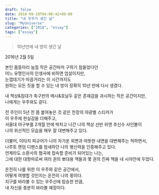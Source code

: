 ```yaml
---
draft: false
date: 2018-09-18T04:00:42+09:00
title: "내 우주가 생긴 날"
slug: "MyUniverse"
categories: ["2018", "essay"]
tags: ["essay"]
---
```

>10년만에 내 방이 생긴 날

2016년 2월 5일  

본인 몸뚱아리 눕힐 작은 공간마저 구하기 힘들었다던  
어느 유명인사의 인생사에 비하면 엄살이지만,  
눈껍데기가 따끔거리는 이 시간까지도  
원하는 모든 짓을 할 수 있는 내 방이 정확히 10년 만에 다시 생겼다.  

내 책상&침대가 축구판의 메시&호날두 같은 존재감을 과시하는 작은 공간이지만,  
나에게는 우주와도 같다.  

전 주인이 5년 전 쯤 붙여놓은 것 같은 천장의 야광별 스티커가  
이 우주에 현실감을 더해주고,  
서울대 야구부를 2개월 만에 박차고 나간 나의 책상 선반 위엔 추신수 사인볼이  
나의 위선적인 모습을 매우 잘 대변해주고 있다.

더불어, 이타치 피규어가 나의 차가운 외면과 따뜻한 내면을 대변해주는 척하면서,  
나루토 랜덤 디펜스를 밤새하던 나의 병신력을 인증해주고 있다.  
언제라도 소환사의 협곡에 접속할 준비가 되어있는 나는,  
그에 대한 대항마로써 여러 권의 뽀대용 책들과 몇 권의 진짜 책을 내 시야안에 두었다.

온전히 나를 위한 이 우주와 같은 공간에서,  
어떻게 여행할 것인지는 온전히 나의 몫이다.  
지구를 바라볼 수 있는 우주선에 탑승한 만큼,  
내 자신을 충분히 바라볼 예정이다.